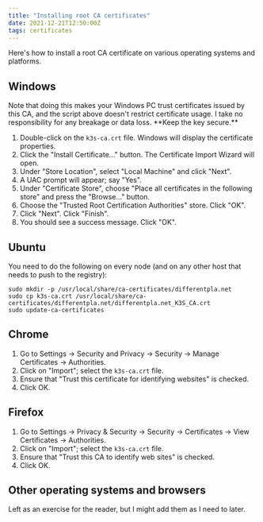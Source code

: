 ```yaml
---
title: "Installing root CA certificates"
date: 2021-12-21T12:50:00Z
tags: certificates
---
```


Here's how to install a root CA certificate on various operating systems and platforms.

## Windows

<div class="callout callout-warning" markdown="span">
Note that doing this makes your Windows PC trust certificates issued by this CA, and the script above doesn't restrict
certificate usage. I take no responsibility for any breakage or data loss. **Keep the key secure.**
</div>

1. Double-click on the `k3s-ca.crt` file. Windows will display the certificate properties.
2. Click the "Install Certificate..." button. The Certificate Import Wizard will open.
3. Under "Store Location", select "Local Machine" and click "Next".
4. A UAC prompt will appear; say "Yes".
5. Under "Certificate Store", choose "Place all certificates in the following store" and press the "Browse..." button.
6. Choose the "Trusted Root Certification Authorities" store. Click "OK".
7. Click "Next". Click "Finish".
8. You should see a success message. Click "OK".

## Ubuntu

You need to do the following on every node (and on any other host that needs to push to the registry):

```
sudo mkdir -p /usr/local/share/ca-certificates/differentpla.net
sudo cp k3s-ca.crt /usr/local/share/ca-certificates/differentpla.net/differentpla.net_K3S_CA.crt
sudo update-ca-certificates
```

## Chrome

1. Go to Settings -> Security and Privacy -> Security -> Manage Certificates -> Authorities.
2. Click on "Import"; select the `k3s-ca.crt` file.
3. Ensure that "Trust this certificate for identifying websites" is checked.
4. Click OK.

## Firefox

1. Go to Settings -> Privacy & Security -> Security -> Certificates -> View Certificates -> Authorities.
2. Click on "Import"; select the `k3s-ca.crt` file.
3. Ensure that "Trust this CA to identify web sites" is checked.
4. Click OK.

## Other operating systems and browsers

Left as an exercise for the reader, but I might add them as I need to later.
